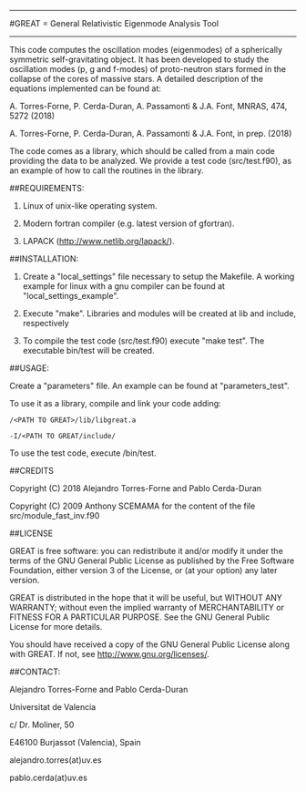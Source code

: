 ************************************************************************

#GREAT = General Relativistic Eigenmode Analysis Tool

************************************************************************

  This code computes the oscillation modes (eigenmodes) of a spherically
  symmetric self-gravitating object. It has been developed to study the 
  oscillation modes (p, g and f-modes) of proto-neutron stars formed in the 
  collapse of the cores of massive stars. A detailed description of the equations 
  implemented can be found at:

  A. Torres-Forne, P. Cerda-Duran, A. Passamonti & J.A. Font, MNRAS, 474, 5272 (2018)
  
  A. Torres-Forne, P. Cerda-Duran, A. Passamonti & J.A. Font, in prep. (2018)

  The code comes as a library, which should be called from a main code providing
  the data to be analyzed. We provide a test code (src/test.f90), as an example of
  how to call the routines in the library.


##REQUIREMENTS:

1. Linux of unix-like operating system.

2. Modern fortran compiler (e.g. latest version of gfortran).

3. LAPACK (http://www.netlib.org/lapack/).

##INSTALLATION:

1. Create a "local_settings" file necessary to setup the Makefile. A working
    example for linux with a gnu compiler can be found at "local_settings_example".

2. Execute "make". Libraries and modules will be created at lib and include,
    respectively

3. To compile the test code (src/test.f90) execute "make test". The executable
    bin/test will be created.
 
##USAGE:

Create a "parameters" file. An example can be found at "parameters_test".

To use it as a library, compile and link your code adding:

    /<PATH TO GREAT>/lib/libgreat.a
    
    -I/<PATH TO GREAT/include/

To use the test code, execute /bin/test.


##CREDITS

Copyright (C) 2018 Alejandro Torres-Forne and Pablo Cerda-Duran

Copyright (C) 2009 Anthony SCEMAMA for the content of the file src/module_fast_inv.f90

##LICENSE

GREAT is free software: you can redistribute it and/or modify
it under the terms of the GNU General Public License as published by
the Free Software Foundation, either version 3 of the License, or
(at your option) any later version.

GREAT is distributed in the hope that it will be useful,
but WITHOUT ANY WARRANTY; without even the implied warranty of
MERCHANTABILITY or FITNESS FOR A PARTICULAR PURPOSE.  See the
GNU General Public License for more details.

You should have received a copy of the GNU General Public License
along with GREAT.  If not, see <http://www.gnu.org/licenses/>.


##CONTACT:

Alejandro Torres-Forne and Pablo Cerda-Duran

Universitat de Valencia

c/ Dr. Moliner, 50

E46100 Burjassot (Valencia), Spain

alejandro.torres(at)uv.es

pablo.cerda(at)uv.es
